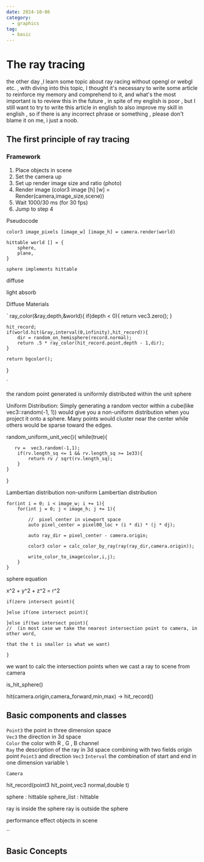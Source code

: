 ```yaml
---
date: 2024-10-06
category:
  - graphics
tag:
  - basic
---
```


# The ray tracing
the other day ,I learn some topic about ray racing without opengl
or webgl etc. , with diving into this topic, I thought it's necessary
to write some article to reinforce my memory and comprehend to it, and 
what's the most important is to review this in the future , in spite of 
my english is poor , but I still want to try to write this article 
in english to also improve my skill in english , so if there is any incorrect
phrase or something , please don't blame it on me, i just a noob.


## The first principle of ray tracing 

### Framework

1. Place objects in scene
2. Set the camera up
3. Set up render image size and ratio (photo)
4. Render image (color3 image \[h] \[w] = Render(camera,image_size,scene))
5. Wait 1000/30 ms (for 30 fps)
6. Jump to step 4

Pseudocode
```
color3 image_pixels [image_w] [image_h] = camera.render(world)

hittable world [] = {
    sphere,
    plane,
}

sphere implements hittable

```

diffuse

light absorb

Diffuse Materials

`
ray_color(&ray,depth,&world){
    if(depth < 0){
        return vec3.zero();
    }

    hit_record;
    if(world.hit(&ray,interval(0,infinity),hit_record)){
        dir = random_on_hemisphere(record.normal);
        return .5 * ray_color(hit_record.point,depth - 1,dir);
    }

    return bgcolor();
}

`

the random point generated is uniformly distributed within the unit sphere

Uniform Distribution: Simply generating a random vector within a cube(like vec3::random(-1, 1))
would give you a non-uniform distribution when you project it onto a sphere. 
Many points would cluster near the center while others would be sparse toward the edges.

random_uniform_unit_vec(){
    while(true){
        
       rv =  vec3.random(-1,1);
        if(rv.length_sq <= 1 && rv.length_sq >= 1e33){
            return rv / sqrt(rv.length_sq);
        }
    }
}





Lambertian distribution
non-uniform Lambertian distribution

```
for(int i = 0; i < image_w; i += 1){
    for(int j = 0; j < image_h; j += 1){
        
        //  pixel center in viewport space
        auto pixel_center = pixel00_loc + (i * di) * (j * dj); 
        
        auto ray_dir = pixel_center - camera.origin; 
    
        color3 color = calc_color_by_ray(ray(ray_dir,camera.origin));
        
        write_color_to_image(color,i,j);
    }
}

```

sphere equation

x^2 + y^2 + z^2 = r^2


```
if(zero intersect point){

}else if(one intersect point){

}else if(two intersect point){
//  (in most case we take the nearest intersection point to camera, in other word, 

that the t is smaller is what we want)

}
```

we want to calc the intersection points when we cast a ray to scene from camera

is_hit_sphere() 

hit(camera.origin,camera_forward,min,max) -> hit_record()



## Basic components and classes
`Point3` the point in three dimension space \
`Vec3` the direction in 3d space \
`Color` the color with R , G , B channel \
`Ray` the description of the ray in 3d space combining with 
two fields origin point `Point3` and direction `Vec3`
`Interval` the combination of start and end in one dimension 
variable \

`Camera`

hit_record(point3 hit_point,vec3 normal,double t)

sphere : hittable
sphere_list : hittable


ray is inside the sphere
ray is outside the sphere

performance effect
objects in scene



``

## Basic Concepts

